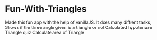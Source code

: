 # Fun-With-Triangles
Made this fun app with the help of vanillaJS. It does many diffrent tasks, 
Shows if the three angle given is a triangle or not
Calculated hypotenuse
Triangle quiz
Calculate area of Triangle

